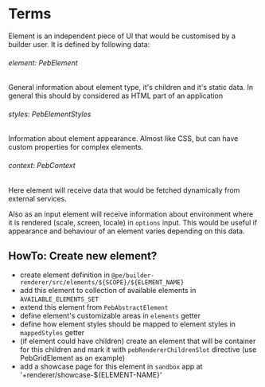 # Terms
Element is an independent piece of UI that would be customised by a builder 
user. It is defined by following data: 

###### element: PebElement 
General information about element type, it's children and it's static data. 
In general this should by considered as HTML part of an application 

###### styles: PebElementStyles 
Information about element appearance. Almost like CSS, but can have custom 
properties for complex elements.

###### context: PebContext
Here element will receive data that would be fetched dynamically from external
services.


Also as an input element will receive information about environment where it is 
rendered (scale, screen, locale) in `options` input. This would be useful if 
appearance and behaviour of an element varies depending on this data.  


## HowTo: Create new element?

* create element definition in `@pe/builder-renderer/src/elements/${SCOPE}/${ELEMENT_NAME}`
* add this element to collection of available elements in `AVAILABLE_ELEMENTS_SET`
* extend this element from `PebAbstractElement`
* define element's customizable areas in `elements` getter
* define how element styles should be mapped to element styles in `mappedStyles` getter
* (if element could have children) create an element that will be container for this children and mark it 
with `pebRendererChildrenSlot` directive (use PebGridElement as an example)
* add a showcase page for this element in `sandbox` app at '+renderer/showcase-${ELEMENT-NAME}'

 

